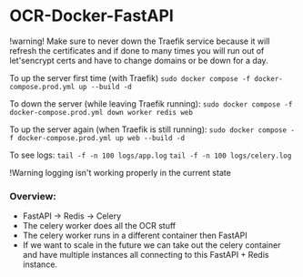 # OCR-Docker-FastAPI

!warning!
Make sure to never down the Traefik service because it will refresh the
certificates and if done to many times you will run out of let'sencrypt
certs and have to change domains or be down for a day.

To up the server first time (with Traefik)
`sudo docker compose -f docker-compose.prod.yml up --build -d`

To down the server (while leaving Traefik running):
`sudo docker compose -f docker-compose.prod.yml down worker redis web`

To up the server again (when Traefik is still running):
`sudo docker compose -f docker-compose.prod.yml up web --build -d`

To see logs:
`tail -f -n 100 logs/app.log`
`tail -f -n 100 logs/celery.log`

!Warning logging isn't working properly in the current state


### Overview:
- FastAPI -> Redis -> Celery
- The celery worker does all the OCR stuff
- The celery worker runs in a different container then FastAPI
- If we want to scale in the future we can take out the celery container
  and have multiple instances all connecting to this FastAPI + Redis
  instance.
